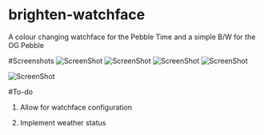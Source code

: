 # brighten-watchface
A colour changing watchface for the Pebble Time and a simple B/W for the OG Pebble

#Screenshots
![ScreenShot](http://puu.sh/mdM2u/d9a1caa39b.png) ![ScreenShot](http://puu.sh/mdM2X/f518e10975.png)
![ScreenShot](http://puu.sh/mdM3v/c600918137.png) ![ScreenShot](http://puu.sh/mdM1f/ed31360f75.png)

![ScreenShot](http://puu.sh/mdMnf/b9bb537836.png)

#To-do

1) Allow for watchface configuration

2) Implement weather status
